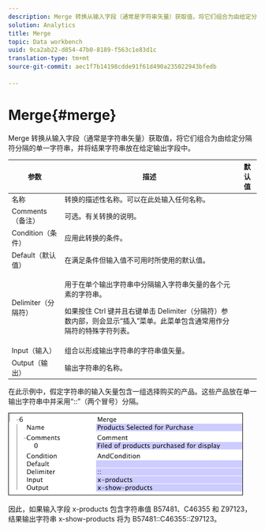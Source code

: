 ```yaml
---
description: Merge 转换从输入字段（通常是字符串矢量）获取值，将它们组合为由给定分隔符分隔的单一字符串，并将结果字符串放在给定输出字段中。
solution: Analytics
title: Merge
topic: Data workbench
uuid: 9ca2ab22-d854-47b0-8189-f563c1e83d1c
translation-type: tm+mt
source-git-commit: aec1f7b14198cdde91f61d490a235022943bfedb

---
```



# Merge{#merge}

Merge 转换从输入字段（通常是字符串矢量）获取值，将它们组合为由给定分隔符分隔的单一字符串，并将结果字符串放在给定输出字段中。

<table id="table_2458E008C9A14B31A774E6819D07E9BE"> 
 <thead> 
  <tr> 
   <th colname="col1" class="entry"> 参数 </th> 
   <th colname="col2" class="entry"> 描述 </th> 
   <th colname="col3" class="entry"> 默认值 </th> 
  </tr> 
 </thead>
 <tbody> 
  <tr> 
   <td colname="col1"> 名称 </td> 
   <td colname="col2"> 转换的描述性名称。可以在此处输入任何名称。 </td> 
   <td colname="col3"></td> 
  </tr> 
  <tr> 
   <td colname="col1"> Comments（备注） </td> 
   <td colname="col2"> 可选。有关转换的说明。 </td> 
   <td colname="col3"></td> 
  </tr> 
  <tr> 
   <td colname="col1"> Condition（条件） </td> 
   <td colname="col2"> 应用此转换的条件。 </td> 
   <td colname="col3"></td> 
  </tr> 
  <tr> 
   <td colname="col1"> Default（默认值） </td> 
   <td colname="col2"> 在满足条件但输入值不可用时所使用的默认值。 </td> 
   <td colname="col3"></td> 
  </tr> 
  <tr> 
   <td colname="col1"> Delimiter（分隔符） </td> 
   <td colname="col2"> <p>用于在单个输出字符串中分隔输入字符串矢量的各个元素的字符串。 </p> <p> 如果按住 Ctrl 键并且右键单击 Delimiter（分隔符）参数内部，则会显示“<span class="wintitle">插入</span>”菜单。此菜单包含通常用作分隔符的特殊字符列表。 </p> </td> 
   <td colname="col3"></td> 
  </tr> 
  <tr> 
   <td colname="col1"> Input（输入） </td> 
   <td colname="col2"> 组合以形成输出字符串的字符串值矢量。 </td> 
   <td colname="col3"></td> 
  </tr> 
  <tr> 
   <td colname="col1"> Output（输出） </td> 
   <td colname="col2"> 输出字符串的名称。 </td> 
   <td colname="col3"></td> 
  </tr> 
 </tbody> 
</table>

在此示例中，假定字符串的输入矢量包含一组选择购买的产品。这些产品放在单一输出字符串中并采用“::”（两个冒号）分隔。

![](assets/cfg_TransformationType_Merge.png)

因此，如果输入字段 x-products 包含字符串值 B57481、C46355 和 Z97123，结果输出字符串 x-show-products 将为 B57481::C46355::Z97123。
